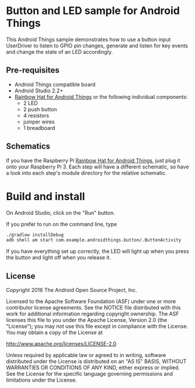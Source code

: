 Button and LED sample for Android Things
========================================

This Android Things sample demonstrates how to use a button input
UserDriver to listen to GPIO pin changes, generate and listen for key events
and change the state of an LED accordingly.


Pre-requisites
--------------

- Android Things compatible board
- Android Studio 2.2+
- [Rainbow Hat for Android Things](https://shop.pimoroni.com/products/rainbow-hat-for-android-things) or the following individual components:
    - 2 LED
    - 2 push button
    - 4 resistors
    - jumper wires
    - 1 breadboard

Schematics
----------

If you have the Raspberry Pi [Rainbow Hat for Android Things](https://shop.pimoroni.com/products/rainbow-hat-for-android-things), just plug it onto your Raspberry Pi 3.
Each step will have a different schematic, so have a look into each step's module directory for the relative schematic.


Build and install
=================

On Android Studio, click on the "Run" button.

If you prefer to run on the command line, type

```bash
./gradlew installDebug
adb shell am start com.example.androidthings.button/.ButtonActivity
```

If you have everything set up correctly, the LED will light up when you press
the button and light off when you release it.

License
-------

Copyright 2016 The Android Open Source Project, Inc.

Licensed to the Apache Software Foundation (ASF) under one or more contributor
license agreements.  See the NOTICE file distributed with this work for
additional information regarding copyright ownership.  The ASF licenses this
file to you under the Apache License, Version 2.0 (the "License"); you may not
use this file except in compliance with the License.  You may obtain a copy of
the License at

  http://www.apache.org/licenses/LICENSE-2.0

Unless required by applicable law or agreed to in writing, software
distributed under the License is distributed on an "AS IS" BASIS, WITHOUT
WARRANTIES OR CONDITIONS OF ANY KIND, either express or implied.  See the
License for the specific language governing permissions and limitations under
the License.
